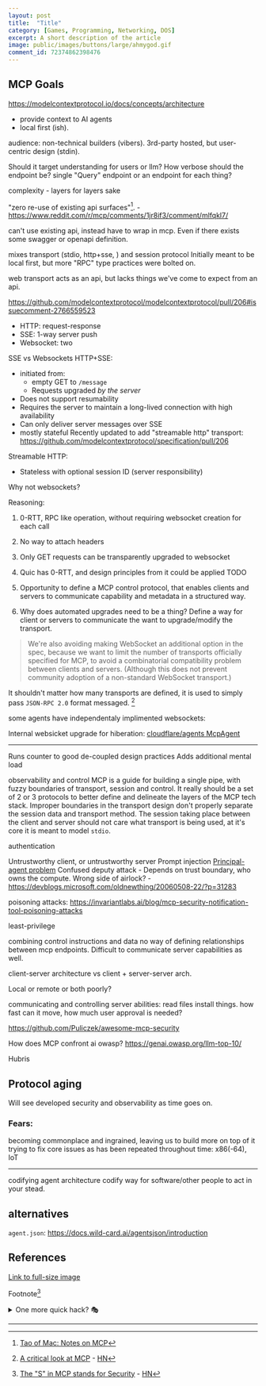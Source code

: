 ```yaml
---
layout: post
title:	"Title"
category: [Games, Programming, Networking, DOS]
excerpt: A short description of the article
image: public/images/buttons/large/ahmygod.gif
comment_id: 72374862398476
---
```


## MCP Goals

https://modelcontextprotocol.io/docs/concepts/architecture

* provide context to AI agents
* local first (ish).

audience: non-technical builders (vibers).
3rd-party hosted, but user-centric design (stdin).

Should it target understanding for users or llm?
How verbose should the endpoint be?
single "Query" endpoint or an endpoint for each thing?


complexity - layers for layers sake

"zero re-use of existing api surfaces"[^3]. - https://www.reddit.com/r/mcp/comments/1jr8if3/comment/mlfqkl7/


can't use existing api, instead have to wrap in mcp.
Even if there exists some swagger or openapi definition.

mixes transport (stdio, http+sse, ) and session protocol
Initially meant to be local first, but more "RPC" type practices were bolted on.

web transport acts as an api, but lacks things we've come to expect from an api.


https://github.com/modelcontextprotocol/modelcontextprotocol/pull/206#issuecomment-2766559523

* HTTP: request-response
* SSE: 1-way server push
* Websocket: two


SSE vs Websockets
HTTP+SSE:
* initiated from:
  * empty GET to `/message`
  * Requests upgraded _by the server_
* Does not support resumability
* Requires the server to maintain a long-lived connection with high availability
* Can only deliver server messages over SSE
* mostly stateful
Recently updated to add "streamable http" transport: https://github.com/modelcontextprotocol/specification/pull/206

Streamable HTTP:
* Stateless with optional session ID (server responsibility)

Why not websockets?

Reasoning: 

1. 0-RTT, RPC like operation, without requiring websocket creation for each call
2. No way to attach headers
3. Only GET requests can be transparently upgraded to websocket

4. Quic has 0-RTT, and design principles from it could be applied TODO
5. Opportunity to define a MCP control protocol, that enables clients and servers to communicate capability and metadata in a structured way.
6. Why does automated upgrades need to be a thing?  Define a way for client or servers to communicate the want to upgrade/modify the transport.

> We're also avoiding making WebSocket an additional option in the spec, because we want to limit the number of transports officially specified for MCP, to avoid a combinatorial compatibility problem between clients and servers. (Although this does not prevent community adoption of a non-standard WebSocket transport.)

It shouldn't matter how many transports are defined, it is used to simply pass `JSON-RPC 2.0` format messaged. [^5]

some agents have independentaly implimented websockets:

Internal websicket upgrade for hiberation: [cloudflare/agents McpAgent](https://github.com/cloudflare/agents/issues/172)


---


Runs counter to good de-coupled design practices
Adds additional mental load

observability and control
MCP is a guide for building a single pipe, with fuzzy boundaries of transport, session and control.
It really should be a set of 2 or 3 protocols to better define and delineate the layers of the MCP tech stack.
Improper boundaries in the transport design don't properly separate the session data and transport method.
The session taking place between the client and server should not care what transport is being used, at it's core it is meant to model `stdio`.

authentication

Untrustworthy client, or untrustworthy server
Prompt injection
[Principal-agent problem](https://www.doc.ic.ac.uk/~mjs/publications/msras.pdf)
Confused deputy attack - 
Depends on trust boundary, who owns the compute.
Wrong side of airlock? - https://devblogs.microsoft.com/oldnewthing/20060508-22/?p=31283

poisoning attacks: https://invariantlabs.ai/blog/mcp-security-notification-tool-poisoning-attacks


least-privilege

combining control instructions and data
no way of defining relationships between mcp endpoints.
Difficult to communicate server capabilities as well.


client-server architecture vs client + server-server arch.

Local or remote or both poorly?


communicating and controlling server abilities: read files install things.
how fast can it move, how much user approval is needed?


https://github.com/Puliczek/awesome-mcp-security


How does MCP confront ai owasp?
https://genai.owasp.org/llm-top-10/

Hubris

## Protocol aging

Will see developed security and observability as time goes on.




### Fears:

becoming commonplace and ingrained, leaving us to build more on top of it trying to fix core issues as has been repeated throughout time: x86(-64), IoT

---

codifying agent architecture
codify way for software/other people to act in your stead.



## alternatives

`agent.json`: https://docs.wild-card.ai/agentsjson/introduction








## References

[^1]: [MCP Transports](https://modelcontextprotocol.io/docs/concepts/transports)
[^2]: [MCP Message Spec](https://modelcontextprotocol.io/specification)
[^3]: [Tao of Mac: Notes on MCP](https://taoofmac.com/space/notes/2025/03/22/1900)
[^4]: [The "S" in MCP stands for Security](https://elenacross7.medium.com/%EF%B8%8F-the-s-in-mcp-stands-for-security-91407b33ed6b) - [HN](https://news.ycombinator.com/item?id=43600192)
[^5]: [A critical look at MCP](https://raz.sh/blog/2025-05-02_a_critical_look_at_mcp) - [HN](https://news.ycombinator.com/item?id=43945993)










<!-- Image example
![MS-DOS Family Tree](/images/folder/filename.png){:width="700px"}
-->
<!-- Link example -->
[Link to full-size image](/images/buttons/large/ahmygod.gif)

Footnote[^4]

<details>
  <summary>One more quick hack? 🎭</summary>
  <div markdown="1">
  → Easy  
  → And simple
  </div>
</details>


<!-- Separator -->
---
